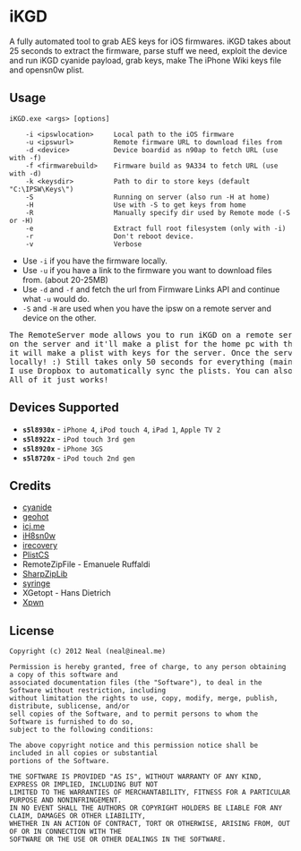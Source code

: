 # iKGD
A fully automated tool to grab AES keys for iOS firmwares. iKGD takes about 25 seconds to extract the firmware, parse stuff we need, exploit the device and run iKGD cyanide payload, grab keys, make The iPhone Wiki keys file and opensn0w plist.

## Usage

	iKGD.exe <args> [options]
	
		-i <ipswlocation>     Local path to the iOS firmware
		-u <ipswurl>          Remote firmware URL to download files from
		-d <device>           Device boardid as n90ap to fetch URL (use with -f)
		-f <firmwarebuild>    Firmware build as 9A334 to fetch URL (use with -d)
		-k <keysdir>          Path to dir to store keys (default "C:\IPSW\Keys\")
		-S                    Running on server (also run -H at home)
		-H                    Use with -S to get keys from home
		-R                    Manually specify dir used by Remote mode (-S or -H)
		-e                    Extract full root filesystem (only with -i)
		-r                    Don't reboot device.
		-v                    Verbose

+ Use `-i` if you have the firmware locally.
+ Use `-u` if you have a link to the firmware you want to download files from. (about 20-25MB)
+ Use `-d` and `-f` and fetch the url from Firmware Links API and continue what `-u` would do.
+ `-S` and `-H` are used when you have the ipsw on a remote server and device on the other.

<pre>
The RemoteServer mode allows you to run iKGD on a remote server while still use your home pc to get the keys. Use -S 
on the server and it'll make a plist for the home pc with the kbags. Copy that to the home pc and use -H at home and 
it will make a plist with keys for the server. Once the server finds the plist, it'll continue like it was running 
locally! :) Still takes only 50 seconds for everything (mainly because Dropbox takes time to sync) :P
I use Dropbox to automatically sync the plists. You can also do it manually (see -R).
All of it just works!
</pre>

## Devices Supported

* <b>`s5l8930x`</b> - `iPhone 4`, `iPod touch 4`, `iPad 1`, `Apple TV 2`
* <b>`s5l8922x`</b> - `iPod touch 3rd gen`
* <b>`s5l8920x`</b> - `iPhone 3GS`
* <b>`s5l8720x`</b> - `iPod touch 2nd gen`

## Credits

* [cyanide](https://github.com/Chronic-Dev/cyanide)
* [geohot](http://geohot.com/)
* [icj.me](http://api.ios.icj.me/v2)
* [iH8sn0w](http://ih8sn0w.com/)
* [irecovery](https://github.com/Chronic-Dev/libirecovery)
* [PlistCS](https://github.com/animetrics/PlistCS)
* RemoteZipFile - Emanuele Ruffaldi
* [SharpZipLib](http://sharpziplib.com/)
* [syringe](https://github.com/Chronic-Dev/syringe)
* XGetopt - Hans Dietrich
* [Xpwn](https://github.com/planetbeing/xpwn)

## License

	Copyright (c) 2012 Neal (neal@ineal.me)

	Permission is hereby granted, free of charge, to any person obtaining a copy of this software and 
	associated documentation files (the "Software"), to deal in the Software without restriction, including 
	without limitation the rights to use, copy, modify, merge, publish, distribute, sublicense, and/or 
	sell copies of the Software, and to permit persons to whom the Software is furnished to do so, 
	subject to the following conditions:

	The above copyright notice and this permission notice shall be included in all copies or substantial 
	portions of the Software.

	THE SOFTWARE IS PROVIDED "AS IS", WITHOUT WARRANTY OF ANY KIND, EXPRESS OR IMPLIED, INCLUDING BUT NOT 
	LIMITED TO THE WARRANTIES OF MERCHANTABILITY, FITNESS FOR A PARTICULAR PURPOSE AND NONINFRINGEMENT. 
	IN NO EVENT SHALL THE AUTHORS OR COPYRIGHT HOLDERS BE LIABLE FOR ANY CLAIM, DAMAGES OR OTHER LIABILITY, 
	WHETHER IN AN ACTION OF CONTRACT, TORT OR OTHERWISE, ARISING FROM, OUT OF OR IN CONNECTION WITH THE 
	SOFTWARE OR THE USE OR OTHER DEALINGS IN THE SOFTWARE.


